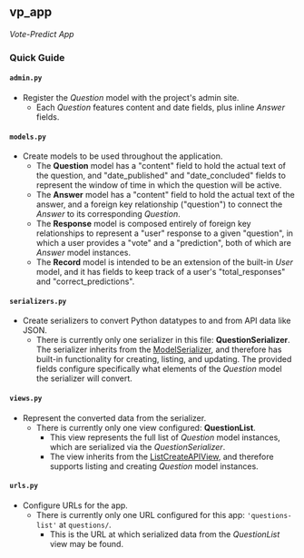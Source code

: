 ## vp_app
_Vote-Predict App_

### Quick Guide
#### `admin.py`
* Register the _Question_ model with the project's admin site.
    * Each _Question_ features content and date fields, plus inline _Answer_ fields.

#### `models.py`
* Create models to be used throughout the application.
    * The **Question** model has a "content" field to hold the actual text of the question, and "date_published" and "date_concluded" fields to represent the window of time in which the question will be active.
    * The **Answer** model has a "content" field to hold the actual text of the answer, and a foreign key relationship ("question") to connect the _Answer_ to its corresponding _Question_.
    * The **Response** model is composed entirely of foreign key relationships to represent a "user" response to a given "question", in which a user provides a "vote" and a "prediction", both of which are _Answer_ model instances.
    * The **Record** model is intended to be an extension of the built-in _User_ model, and it has fields to keep track of a user's "total_responses" and "correct_predictions".

#### `serializers.py`
* Create serializers to convert Python datatypes to and from API data like JSON.
    * There is currently only one serializer in this file: **QuestionSerializer**. The serializer inherits from the [ModelSerializer](https://www.django-rest-framework.org/api-guide/serializers/#modelserializer), and therefore has built-in functionality for creating, listing, and updating. The provided fields configure specifically what elements of the _Question_ model the serializer will convert.

#### `views.py`
* Represent the converted data from the serializer.
    * There is currently only one view configured: **QuestionList**.
        * This view represents the full list of _Question_ model instances, which are serialized via the _QuestionSerializer_.
        * The view inherits from the [ListCreateAPIView](https://www.django-rest-framework.org/api-guide/generic-views/#listcreateapiview), and therefore supports listing and creating _Question_ model instances.

#### `urls.py`
* Configure URLs for the app.
    * There is currently only one URL configured for this app: `'questions-list'` at `questions/`.
        * This is the URL at which serialized data from the _QuestionList_ view may be found.
